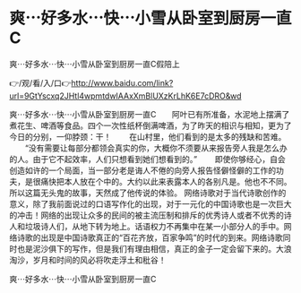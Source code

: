 # 爽⋯好多水⋯快⋯小雪从卧室到厨房一直C
爽⋯好多水⋯快⋯小雪从卧室到厨房一直C假陪上

👉/观/看/入/口👉http://www.baidu.com/link?url=9GtYscxq2JHtl4wpmtdwIAAxXmBlUXzKrLhK6E7cDRO&wd

爽⋯好多水⋯快⋯小雪从卧室到厨房一直C　　阿叶已有所准备，水泥地上摆满了煮花生、啤酒等食品。四个一次性纸杯倒满啤酒，为了昨天的相识与相知，更为了今日的分别，一仰脖颈：干！
　　在山村里，他们看到的是太多的残缺和苦难。
　　“没有需要让每部分都领会真实的你，大概你不须要从来报告旁人我是怎么办的人。由于它不起效率，人们只想看到她们想看到的。”
　　即使你够经心，自会创造如许的一个局面，当一部分老是诲人不倦的向旁人报告怪僻怪僻的工作的功夫，是很痛快把本人放在个中的。大约以此来表露本人的各别凡是。他也不不同。所以这篇无头鬼的故事，天然成了他传说的体验。
网络诗歌对于当代诗歌创作的意义，除了我前面说过的口语写作化的出现，对于一元化的中国诗歌也是一次巨大的冲击！网络的出现让众多的民间的被主流压制和排斥的优秀诗人或者不优秀的诗人和垃圾诗人们，从地下转为地上。话语权力不再集中在某一小部分人的手中。网络诗歌的出现是中国诗歌真正的“百花齐放，百家争鸣”的时代的到来。网络诗歌同时也是泥沙俱下的写作，但是我们有理由相信，真正的金子一定会留下来的。大浪淘沙，岁月和时间的风必将吹走浮土和秕谷！

爽⋯好多水⋯快⋯小雪从卧室到厨房一直C
